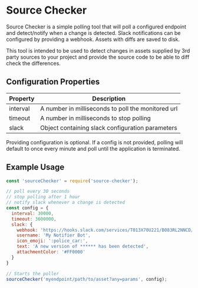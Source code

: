 # Source Checker

Source Checker is a simple polling tool that will poll a configured endpoint and detect/notify when a change is detected. Slack notifications can be configured by providing a webhook. Assets with diffs are saved to disk.

This tool is intended to be used to detect changes in assets supplied by 3rd party sources to your project and provide the source code to be able to diff check the differences.

## Configuration Properties

| Property  | Description |
| ------------- | ------------- |
| interval    | A number in milliseconds to poll the monitored url |
| timeout     | A number in milliseconds to stop polling
| slack  | Object containing slack configuration parameters |


Providing configuration is optional. If a config is not provided, polling will default to once every minute and poll until the application is terminated.

## Example Usage

```javascript
const 'sourceChecker' = require('source-checker');

// poll every 30 seconds
// stop polling after 1 hour
// notify slack whenever a change is detected
const config = {
  interval: 30000,
  timeout: 3600000,
  slack: {
    webhook: 'https://hooks.slack.com/services/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',
    username: 'My Notifier Bot',
    icon_emoji: ':police_car:',
    text: 'A new version of ****** has been detected',
    attachmentColor: '#FF0000'
  }
}

// Starts the poller
sourceChecker('myendpoint/path/to/asset?any=params', config);
```
